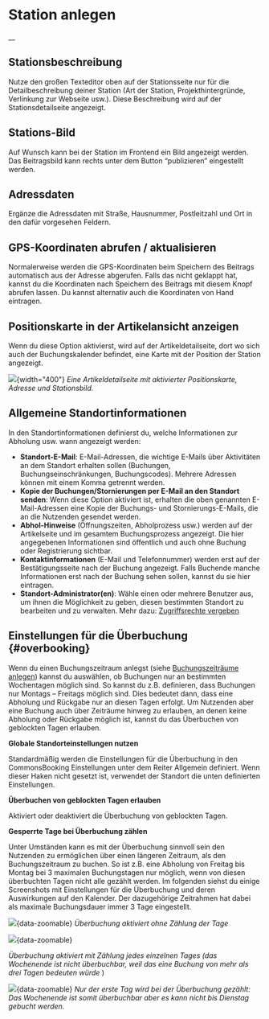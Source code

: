 #  Station anlegen

__

## Stationsbeschreibung

Nutze den großen Texteditor oben auf der Stationsseite nur für die
Detailbeschreibung deiner Station (Art der Station, Projekthintergründe,
Verlinkung zur Webseite usw.). Diese Beschreibung wird auf der
Stationsdetailseite angezeigt.

## Stations-Bild

Auf Wunsch kann bei der Station im Frontend ein Bild angezeigt werden. Das
Beitragsbild kann rechts unter dem Button “publizieren” eingestellt werden.

## Adressdaten

Ergänze die Adressdaten mit Straße, Hausnummer, Postleitzahl und Ort in den
dafür vorgesehen Feldern.

## GPS-Koordinaten abrufen / aktualisieren

Normalerweise werden die GPS-Koordinaten beim Speichern des Beitrags automatisch
aus der Adresse abgerufen. Falls das nicht geklappt hat, kannst du die Koordinaten
nach Speichern des Beitrags mit diesem Knopf abrufen lassen. Du kannst alternativ
auch die Koordinaten von Hand eintragen.

## Positionskarte in der Artikelansicht anzeigen

Wenn du diese Option aktivierst, wird auf der Artikeldetailseite, dort wo sich auch der
Buchungskalender befindet, eine Karte mit der Position der Station angezeigt.

![](/img/item-locationmap.png){width="400"}
_Eine Artikeldetailseite mit aktivierter Positionskarte, Adresse und Stationsbild._

## Allgemeine Standortinformationen

In den Standortinformationen definierst du, welche Informationen zur Abholung
usw. wann angezeigt werden:

  * **Standort-E-Mail**: E-Mail-Adressen, die wichtige E-Mails über Aktivitäten an dem Standort erhalten sollen (Buchungen, Buchungseinschränkungen, Buchungscodes). Mehrere Adressen können mit einem Komma getrennt werden.
  * **Kopie der Buchungen/Stornierungen per E-Mail an den Standort senden**: Wenn diese Option aktiviert ist, erhalten
  die oben genannten E-Mail-Adressen eine Kopie der Buchungs- und Stornierungs-E-Mails, die an die Nutzenden gesendet werden.
  * **Abhol-Hinweise** (Öffnungszeiten, Abholprozess usw.) werden auf der Artikelseite und im gesamtem Buchungsprozess angezeigt. Die hier angegebenen Informationen sind öffentlich und auch ohne Buchung oder Registrierung sichtbar.
  * **Kontaktinformationen** (E-Mail und Telefonnummer) werden erst auf der Bestätigungsseite nach der Buchung angezeigt. Falls Buchende manche Informationen erst nach der Buchung sehen sollen, kannst du sie hier eintragen.
  * **Standort-Administrator(en)**: Wähle einen oder mehrere Benutzer aus, um ihnen die Möglichkeit zu geben, diesen bestimmten Standort zu bearbeiten und zu verwalten. Mehr dazu: [Zugriffsrechte vergeben](/dokumentation/grundlagen/rechte-des-commonsbooking-manager)

## Einstellungen für die Überbuchung {#overbooking}

Wenn du einen Buchungszeitraum anlegst (siehe [Buchungszeiträume anlegen](/dokumentation/erste-schritte/buchungszeitraeume-verwalten)) kannst du auswählen,
ob Buchungen nur an bestimmten Wochentagen möglich sind. So kannst du z.B.
definieren, dass Buchungen nur Montags – Freitags möglich sind. Dies bedeutet
dann, dass eine Abholung und Rückgabe nur an diesen Tagen erfolgt. Um
Nutzenden aber eine Buchung auch über Zeiträume hinweg zu erlauben, an denen
keine Abholung oder Rückgabe möglich ist, kannst du das Überbuchen von
geblockten Tagen erlauben.

**Globale Standorteinstellungen nutzen**

Standardmäßig werden die Einstellungen für die Überbuchung in den CommonsBooking Einstellungen
unter dem Reiter Allgemein definiert. Wenn dieser Haken nicht gesetzt ist, verwendet der Standort
die unten definierten Einstellungen.

**Überbuchen von geblockten Tagen erlauben**

Aktiviert oder deaktiviert die Überbuchung von geblockten Tagen.


**Gesperrte Tage bei Überbuchung zählen**

Unter Umständen kann es mit der Überbuchung sinnvoll sein den Nutzenden zu
ermöglichen über einen längeren Zeitraum, als den Buchungszeitraum zu buchen.
So ist z.B. eine Abholung von Freitag bis Montag bei 3 maximalen Buchungstagen
nur möglich, wenn von diesen überbuchten Tagen nicht alle gezählt werden. Im
folgenden siehst du einige Screenshots mit Einstellungen für die Überbuchung
und deren Auswirkungen auf den Kalender. Der dazugehörige Zeitrahmen hat dabei
als maximale Buchungsdauer immer 3 Tage eingestellt.

![](/img/overbooking-nocount.png){data-zoomable}
_Überbuchung aktiviert ohne Zählung der Tage_

![](/img/overbooking-countall.png){data-zoomable}

_Überbuchung aktiviert mit Zählung jedes einzelnen Tages (das Wochenende ist
nicht überbuchbar, weil das eine Buchung von mehr als drei Tagen bedeuten
würde_ )

![](/img/overbooking-countone.png){data-zoomable}
_Nur der erste Tag wird bei der Überbuchung gezählt: Das Wochenende ist somit
überbuchbar aber es kann nicht bis Dienstag gebucht werden._
